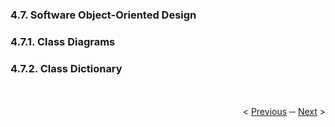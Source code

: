 <h3>4.7. Software Object-Oriented Design</a></h3>
<h3>4.7.1. Class Diagrams</h3>
<h3>4.7.2. Class Dictionary</h3>

<div display="flex" align="right" >
   </br></br>
   &lt;
   <a href="./6-domain-driven-software-architecture.md">Previous</a>
   &boxh;
   <a href="./8-database-design.md">Next</a>
   &gt;
   </br></br>
</div>
